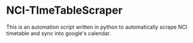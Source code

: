 # NCI-TImeTableScraper

This is an automation script written in python to automatically scrape NCI timetable and sync into google's calendar.
